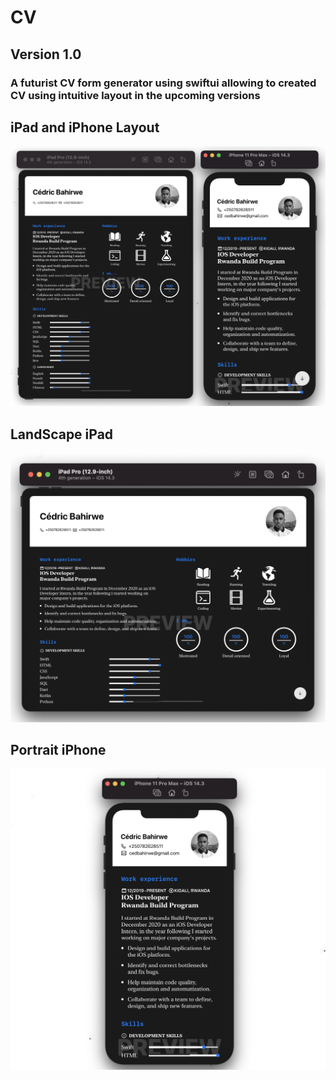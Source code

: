 # CV
## Version 1.0

### A futurist CV form generator using swiftui allowing to created CV using intuitive layout in the upcoming versions

## iPad and iPhone Layout
<img alt="Main ScreenShot for iPad & iPhone" src="https://github.com/cedricbahirwe/CV/blob/master/iPhone+iPad.png">

## LandScape iPad

<img alt="iPad Layout"  src="https://github.com/cedricbahirwe/CV/blob/master/iPad.png">


## Portrait iPhone
<img alt="iPhone Layout"  src="https://github.com/cedricbahirwe/CV/blob/master/iPhone.png">
